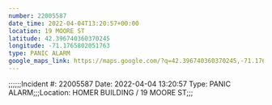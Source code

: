 ```yaml
---
number: 22005587
date_time: 2022-04-04T13:20:57+00:00
location: 19 MOORE ST
latitude: 42.396740360370245
longitude: -71.1765802051763
type: PANIC ALARM
google_maps_link: https://maps.google.com/?q=42.396740360370245,-71.1765802051763
---
```


;;;;;;Incident #: 22005587  Date: 2022-04-04 13:20:57   Type: PANIC ALARM;;;Location: HOMER BUILDING / 19 MOORE ST;;;
